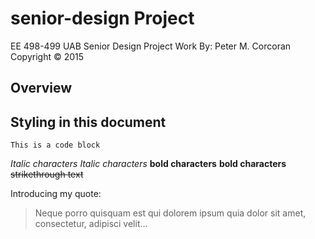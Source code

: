 # senior-design Project
EE 498-499 UAB Senior Design Project Work
By: Peter M. Corcoran
Copyright © 2015


## Overview



## Styling in this document
```
This is a code block
```

*Italic characters*
_Italic characters_
**bold characters**
__bold characters__
~~strikethrough text~~

Introducing my quote:
  
> Neque porro quisquam est qui
> dolorem ipsum quia dolor sit amet,
> consectetur, adipisci velit...